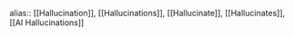 alias:: [[Hallucination]], [[Hallucinations]], [[Hallucinate]], [[Hallucinates]], [[AI Hallucinations]]
